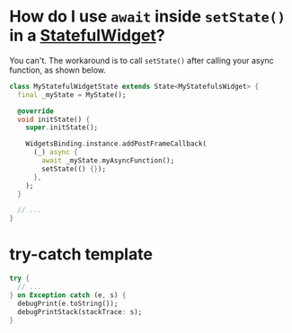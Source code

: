 # How do I use `await` inside `setState()` in a [StatefulWidget](https://api.flutter.dev/flutter/widgets/StatefulWidget-class.html)?
You can't. The workaround is to call `setState()` after calling your async function, as shown below.

```dart
class MyStatefulWidgetState extends State<MyStatefulsWidget> {
  final _myState = MyState();

  @override
  void initState() {
    super.initState();

    WidgetsBinding.instance.addPostFrameCallback(
      (_) async {
        await _myState.myAsyncFunction();
        setState(() {});
      },
    );
  }

  // ...
}
```

# try-catch template
```dart
try {
  // ...
} on Exception catch (e, s) {
  debugPrint(e.toString());
  debugPrintStack(stackTrace: s);
}
```
